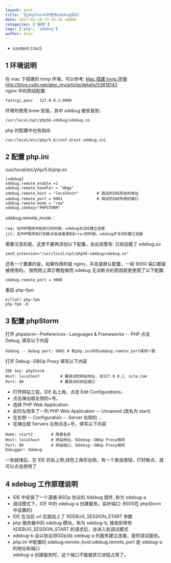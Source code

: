 ```yaml
---
layout: post
title: '在phpStorm中使用xdebug调试'
date: 2017-02-10 17:16:18 +0800
categories: ['编程']
tags: ['php', 'xdebug']
author: Alex
---
```


- content
  {:toc}

## 1 环境说明

在 mac 下搭建的 lnmp 环境，可以参考:
[Mac 搭建 lnmp 环境](http://blog.csdn.net/alex_my/article/details/53818143)
http://blog.csdn.net/alex_my/article/details/53818143
<br>
nginx 中的网站配置:

```
fastcgi_pass   127.0.0.1:9000
```

环境均使用 brew 安装，其中 xdebug 被安装到:

```
/usr/local/opt/php56-xdebug/xdebug.so
```

php 的配置中也有指向

```
/usr/local/etc/php/5.6/conf.d/ext-xdebug.ini
```

## 2 配置 php.ini

/usr/local/etc/php/5.6/php.ini

```
[xdebug]
xdebug.remote_enable =1
xdebug.remote_handler = "dbgp"
xdebug.remote_host = "localhost"        # 调试的IDE所在的地址
xdebug.remote_port = 9001               # 调试的IDE所用的端口
xdebug.remote_mode = "req"
xdebug.idekey="PHPSTORM"
```

xdebug.remote_mode：

```
req: 在PHP程序开始执行的时候，xdebug与IDE建立连接
jit: 在PHP程序执行到断点处或者遇到Error的时候，xdebug才与IDE建立连接
```

需要注意的是，这里不要再添加以下配置，会出现警告: 已经加载了 xdebug.so

```
zend_extension="/usr/local/opt/php56-xdebug/xdebug.so"
```

还有一个重要的是，如果你用的是 nginx，并且是默认配置，一般 9000 端口都是被使用的。
按照网上其它教程做而 xdebug 无法断点的原因就是使用了以下配置:

```
xdebug.remote_port = 9000
```

重启 php-fpm

```
killall php-fpm
php-fpm -D
```

## 3 配置 phpStorm

打开 phpstorm--Preferences--Languages & Frameworks -- PHP
点击 Debug, 填写以下内容

```
Xdebug -- Debug port: 9001 # 和php.ini中的xdebug.remote_port保持一致
```

打开 Debug--DBGp Proxy 填写以下内容

```
IDE key: phpStorm
Host: localhost         # 要调试的网站地址, 如127.0.0.1, site.com
Port: 80                # 要调试的网站端口
```

- 打开网站工程，IDE 右上角，点击 Edit Configurations..
- 点击弹出框左侧的+号。
- 选择 PHP Web Application
- 此时左侧多了一列 PHP Web Application -- Unnamed (改名为 start)
- 在右侧 -- Configuration -- Server 右侧的 ...
- 在弹出框 Servers 左侧点击+号，填写以下内容

```
Name: start2        # 随意名称
Host: localhost     # 网站地址，与Debug--DBGp Proxy相同
Port: 80            # 网站端口，与Debug--DBGp Proxy相同
Debugger: Xdebug
```

一些就绪后，在 IDE 的右上侧,绿色三角形右侧，有一个臭虫按钮，打好断点，就可以点击使用了

## 4 xdebug 工作原理说明

- IDE 中安装了一个遵循 BGDp 协议的 Xdebug 插件, 称为 xdebug-a
- 调试模式下，IDE 中的 xdebug-a 创建服务，监听端口: 9001(在 phpStorm 中设置的)
- IDE 在当前 url 后面加上了 XDEBUG_SESSION_START 参数
- php 服务器中的 xdebug 模块，称为 xdebug-b, 接收到带有 XDEBUG_SESSION_START 的请求后，会进入到调试模式
- xdebug-b 会以协议(BGDp)向 xdebug-a 的服务建立连接，提供调试服务。
- php.ini 中配置的 xdebug.remote_host:xdebug.remote_port 是 xdebug-a 的地址和端口
  <br>
  xdebug-a 创建服务时，这个端口不能被其它进程占用了。

